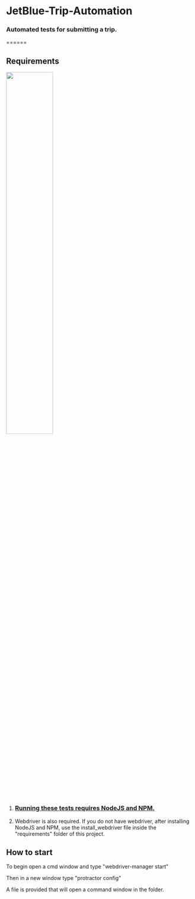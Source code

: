 # JetBlue-Trip-Automation
### Automated tests for submitting a trip.

======

## Requirements

<img src="https://nodejs.org/static/images/logos/nodejs-new-pantone-black.png" width="50%" height="50%">

1. ### [Running these tests requires NodeJS and NPM.](https://nodejs.org/en/)

2. Webdriver is also required.  If you do not have webdriver, after installing NodeJS and NPM, use the install_webdriver file inside the "requirements" folder of this project.

## How to start

To begin open a cmd window and type "webdriver-manager start"

Then in a new window type "protractor config"

A file is provided that will open a command window in the folder.



